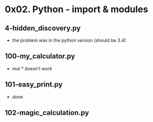 # 0x02. Python - import & modules
## 4-hidden_discovery.py
- the problem was in the python version (should be 3.4)
## 100-my_calculator.py
- mul * doesn't work
## 101-easy_print.py
- done
## 102-magic_calculation.py
